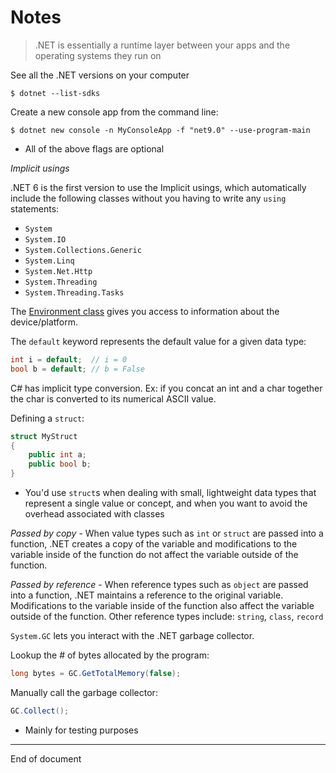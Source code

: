 # Notes

> .NET is essentially a runtime layer between your apps and the operating systems they run on

See all the .NET versions on your computer

```shell
$ dotnet --list-sdks
```

Create a new console app from the command line:

```shell
$ dotnet new console -n MyConsoleApp -f "net9.0" --use-program-main
```

* All of the above flags are optional

_Implicit usings_

.NET 6 is the first version to use the Implicit usings, which automatically include the following classes without you having to write any `using` statements:

* `System`
* `System.IO`
* `System.Collections.Generic`
* `System.Linq`
* `System.Net.Http`
* `System.Threading`
* `System.Threading.Tasks`

The [Environment class](https://learn.microsoft.com/en-us/dotnet/api/system.environment?view=net-9.0#properties) gives you access to information about the device/platform. 

The `default` keyword represents the default value for a given data type:

```C#
int i = default;  // i = 0
bool b = default; // b = False
```

C# has implicit type conversion. Ex: if you concat an int and a char together the char is converted to its numerical ASCII value. 

Defining a `struct`: 

```C#
struct MyStruct
{
    public int a;
    public bool b;
}
```

* You'd use `struct`s when dealing with small, lightweight data types that represent a single value or concept, and when you want to avoid the overhead associated with classes

_Passed by copy_ - When value types such as `int` or `struct` are passed into a function, .NET creates a copy of the variable and modifications to the variable inside of the function do not affect the variable outside of the function. 

_Passed by reference_ - When reference types such as `object` are passed into a function, .NET maintains a reference to the original variable. Modifications to the variable inside of the function also affect the variable outside of the function. Other reference types include: `string`, `class`, `record`

`System.GC` lets you interact with the .NET garbage collector.

Lookup the # of bytes allocated by the program: 

```C#
long bytes = GC.GetTotalMemory(false);
```

Manually call the garbage collector:

```C#
GC.Collect();
```

* Mainly for testing purposes

---
End of document
